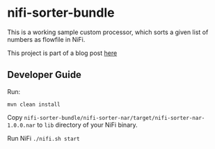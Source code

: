 # nifi-sorter-bundle
This is a working sample custom processor, which sorts a given list of numbers as flowfile in NiFi.

This project is part of a blog post [here]()
## Developer Guide

Run:
```shell
mvn clean install
````

Copy `nifi-sorter-bundle/nifi-sorter-nar/target/nifi-sorter-nar-1.0.0.nar` to `lib` directory of your NiFi binary.

Run NiFi `./nifi.sh start`